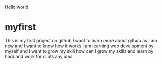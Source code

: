 Hello world 
# myfirst
This is my first project on github
I want to learn more about github as I am new and I want to know how it works 
I am learning web development by myself and I want to grow my skill how can I grow my skills and learn by hard and work for clints  any idea
